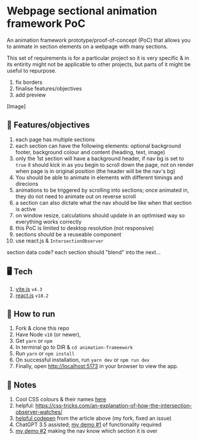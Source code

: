 # Webpage sectional animation framework PoC

An animation framework prototype/proof-of-concept (PoC) that allows you to animate in section elements on a webpage with many sections.

This set of requirements is for a particular project so it is very specific & in its entirity might not be applicable to other projects, but parts of it might be useful to repurpose.

1. fix borders
2. finalise features/objectives
3. add preview

[Image]

## 🏁 Features/objectives

1. each page has multiple sections
2. each section can have the following elements: optional background footer, background colour and content (heading, text, image)
3. only the 1st section will have a background header, if nav bg is set to `true` it should kick in as you begin to scroll down the page, not on render when page is in original position (the header will be the nav's bg)
4. You should be able to animate in elements with different timings and direcions
5. animations to be triggered by scrolling into sections; once animated in, they do not need to animate out on reverse scroll
6. a section can also dictate what the nav should be like when that section is active
7. on window resize, calculations should update in an optimised way so everything works correctly
8. this PoC is limited to desktop resolution (not responsive)
9. sections should be a reuseable component
10. use react.js & `IntersectionObserver`

section data code?
each section should "blend" into the next...

## 🖥️ Tech

1. [vite.js](https://vitejs.dev/) `v4.3`
2. [react.js](https://react.dev/) `v18.2`

## 🚀 How to run

1. Fork & clone this repo
2. Have Node `v18` (or newer),
3. Get `yarn` or `npm`
4. In terminal go to DIR &amp; `cd animation-frameework`
5. Run `yarn` or `npm install`
6. On successful installation, run `yarn dev` or `npm run dev`
7. Finally, open [http://localhost:5173](http://localhost:5173) in your browser to view the app.

## 📝 Notes

1. Cool CSS colours & their names [here](https://www.quackit.com/css/css_color_codes.cfm)
2. helpful: https://css-tricks.com/an-explanation-of-how-the-intersection-observer-watches/
3. [helpful codepen](https://codepen.io/bot19/pen/VwVvRbq) from the article above (my fork, fixed an issue)
4. ChatGPT 3.5 assisted; [my demo #1](https://codesandbox.io/s/test-react-intersectional-observer-set-section-as-active-when-majority-in-vp-9lvnsv) of functionality required
5. [my demo #2](https://codesandbox.io/s/test-react-intersectional-observer-nav-knows-which-section-it-is-over-gyjpvj) making the nav know which section it is over
